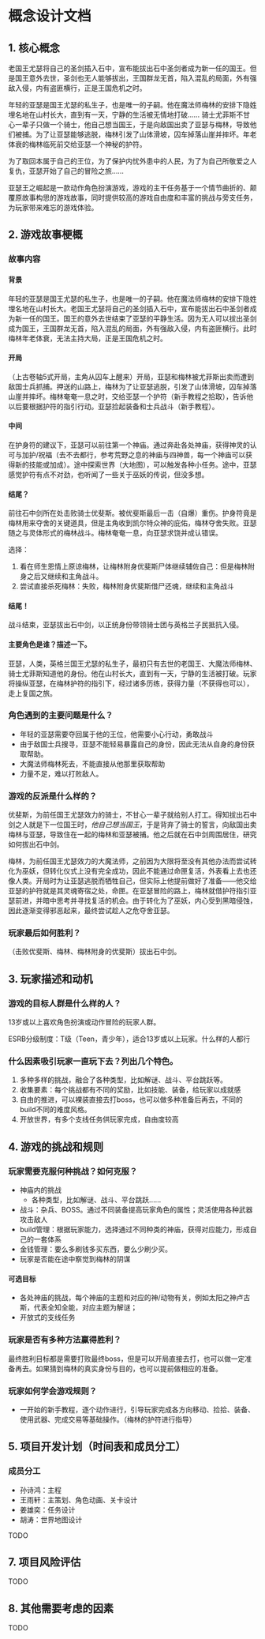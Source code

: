 # 概念设计文档

## 1.   核心概念

老国王尤瑟将自己的圣剑插入石中，宣布能拔出石中圣剑者成为新一任的国王。但是国王意外去世，圣剑也无人能够拔出，王国群龙无首，陷入混乱的局面，外有强敌入侵，内有盗匪横行，正是王国危机之时。

年轻的亚瑟是国王尤瑟的私生子，也是唯一的子嗣。他在魔法师梅林的安排下隐姓埋名地在山村长大，直到有一天，宁静的生活被无情地打破…… 骑士尤菲斯不甘心一辈子只做一个骑士，他自己想当国王，于是向敌国出卖了亚瑟与梅林，导致他们被捕。为了让亚瑟能够逃脱，梅林引发了山体滑坡，囚车掉落山崖并摔坏。年老体衰的梅林临死前交给亚瑟一个神秘的护符。

为了取回本属于自己的王位，为了保护内忧外患中的人民，为了为自己所敬爱之人复仇，亚瑟开始了自己的冒险之旅……

亚瑟王之崛起是一款动作角色扮演游戏，游戏的主干任务基于一个情节曲折的、颠覆原故事构思的游戏故事，同时提供较高的游戏自由度和丰富的挑战与旁支任务，为玩家带来难忘的游戏体验。







## 2.   游戏故事梗概



### 故事内容



#### 背景

年轻的亚瑟是国王尤瑟的私生子，也是唯一的子嗣。他在魔法师梅林的安排下隐姓埋名地在山村长大。老国王尤瑟将自己的圣剑插入石中，宣布能拔出石中圣剑者成为新一任的国王。国王的意外去世结束了亚瑟的平静生活。因为无人可以拔出圣剑成为国王，王国群龙无首，陷入混乱的局面，外有强敌入侵，内有盗匪横行。此时梅林年老体衰，无法主持大局，正是王国危机之时。

#### 开局

（上古卷轴5式开局，主角从囚车上醒来）开局，亚瑟和梅林被尤菲斯出卖而遭到敌国士兵抓捕。押送的山路上，梅林为了让亚瑟逃脱，引发了山体滑坡，囚车掉落山崖并摔坏。梅林奄奄一息之时，交给亚瑟一个护符（新手教程之拾取），告诉他以后要根据护符的指引行动。亚瑟捡起装备和士兵战斗（新手教程）。

#### 中间

在护身符的建议下，亚瑟可以前往第一个神庙。通过奔赴各处神庙，获得神灵的认可与加护/祝福（去不去都行，参考荒野之息的神庙与四神兽，每一个神庙可以获得新的技能或加成）。途中探索世界（大地图），可以触发各种小任务。途中，亚瑟感觉护符有点不对劲，也听闻了一些关于巫妖的传说，但没多想。

#### 结尾？

前往石中剑所在处击败骑士优斐斯。被优斐斯最后一击（自爆）重伤。护身符竟是梅林用来夺舍的关键道具，但是主角收到凯尔特众神的庇佑，梅林夺舍失败。亚瑟随之与灵体形式的梅林战斗。梅林奄奄一息，向亚瑟求饶并成认错误。

选择：

1. 看在师生恩情上原谅梅林，让梅林附身优斐斯尸体继续辅佐自己：但是梅林附身之后又继续和主角战斗。
2. 尝试直接杀死梅林：失败，梅林附身优斐斯借尸还魂，继续和主角战斗

#### 结尾！

战斗结束，亚瑟拔出石中剑，以正统身份带领骑士团与英格兰子民抵抗入侵。

#### 主要角色是谁？描述一下。

亚瑟，人类，英格兰国王尤瑟的私生子，最初只有去世的老国王、大魔法师梅林、骑士尤菲斯知道他的身份。他在山村长大，直到有一天，宁静的生活被打破。玩家将操纵亚瑟，在梅林护符的指引下，经过诸多历练，获得力量（不获得也可以），走上复国之旅。



### 角色遇到的主要问题是什么？

- 年轻的亚瑟需要夺回属于他的王位，他需要小心行动，勇敢战斗
- 由于敌国士兵搜寻，亚瑟不能轻易暴露自己的身份，因此无法从自身的身份获取帮助。
- 大魔法师梅林死去，不能直接从他那里获取帮助
- 力量不足，难以打败敌人。



### 游戏的反派是什么样的？

优斐斯，为前任国王尤瑟效力的骑士，不甘心一辈子就给别人打工。得知拔出石中剑之人就是下一位国王时，*他自己想当国王*，于是背弃了骑士的誓言，向敌国出卖梅林与亚瑟，导致住在一起的梅林和亚瑟被捕。他之后就在石中剑周围居住，研究如何拔出石中剑。

梅林，为前任国王尤瑟效力的大魔法师，之前因为大限将至没有其他办法而尝试转化为巫妖，但转化仪式上没有完全成功，因此不能通过命匣复活，外表看上去也还像人类。开局时为让亚瑟逃脱而牺牲自己，但实际上他提前做好了准备——他交给亚瑟的护符就是其灵魂寄宿之处，命匣。在亚瑟冒险的路上，梅林就借护符指引亚瑟前进，并暗中思考并寻找复活的机会。由于转化为了巫妖，内心受到黑暗侵蚀，因此逐渐变得邪恶起来，最终尝试趁人之危夺舍亚瑟。

### 玩家最后如何胜利？

 （击败优斐斯、梅林、梅林附身的优斐斯）拔出石中剑。



## 3.   玩家描述和动机

### 游戏的目标人群是什么样的人？

13岁或以上喜欢角色扮演或动作冒险的玩家人群。

ESRB分级制度：T级（Teen，青少年），适合13岁或以上玩家。什么样的人都行

### 什么因素吸引玩家一直玩下去？列出几个特色。

1. 多种多样的挑战，融合了各种类型，比如解谜、战斗、平台跳跃等。
2. 收集要素：每个挑战都有不同的奖励，比如技能、装备，给玩家以成就感
3. 自由的推进，可以裸装直接去打boss，也可以做多种准备后再去，不同的build不同的难度风格。
4. 开放世界，有多个支线任务供玩家完成，自由度较高

 

## 4.   游戏的挑战和规则

### 玩家需要克服何种挑战？如何克服？

- 神庙内的挑战
  - 各种类型，比如解谜、战斗、平台跳跃......
- 战斗：杂兵、BOSS。通过不同装备提高玩家角色的属性；灵活使用各种武器攻击敌人
- build管理：根据玩家能力，选择通过不同种类的神庙，获得对应能力，形成自己的一套体系
- 金钱管理：要么多刷钱多买东西，要么少刷少买。
- 玩家是否能在途中察觉到梅林的阴谋

#### 可选目标

- 各处神庙的挑战，每个神庙的主题和对应的神/动物有关，例如太阳之神卢古斯，代表全知全能，对应主题为解谜；
- 开放式的支线任务

### 玩家是否有多种方法赢得胜利？

最终胜利目标都是需要打败最终boss，但是可以开局直接去打，也可以做一定准备再去。如果猜到梅林的真实身份与目的，也可以提前做相应的准备。

### 玩家如何学会游戏规则？

- 一开始的新手教程，逐个动作进行，引导玩家完成各方向移动、捡拾、装备、使用武器、完成交易等基础操作。（梅林的护符进行指导）

 

## 5.   项目开发计划（时间表和成员分工）

### 成员分工

- 孙诗鸿：主程
- 王雨轩：主策划、角色动画、关卡设计
- 姜雄奕：任务设计
- 胡涛：世界地图设计

 TODO



## 7.   项目风险评估

TODO

 

## 8.   其他需要考虑的因素

 

TODO